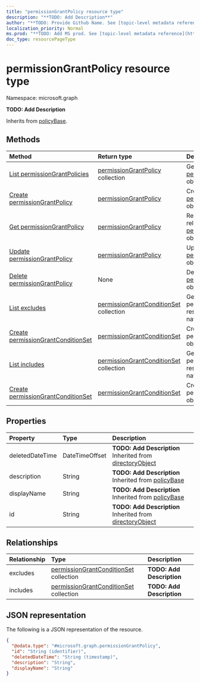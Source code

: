 ```yaml
---
title: "permissionGrantPolicy resource type"
description: "**TODO: Add Description**"
author: "**TODO: Provide Github Name. See [topic-level metadata reference](https://msgo.azurewebsites.net/add/document/guidelines/metadata.html#topic-level-metadata)**"
localization_priority: Normal
ms.prod: "**TODO: Add MS prod. See [topic-level metadata reference](https://msgo.azurewebsites.net/add/document/guidelines/metadata.html#topic-level-metadata)**"
doc_type: resourcePageType
---
```


# permissionGrantPolicy resource type

Namespace: microsoft.graph

**TODO: Add Description**


Inherits from [policyBase](../resources/policybase.md).

## Methods
|Method|Return type|Description|
|:---|:---|:---|
|[List permissionGrantPolicies](../api/permissiongrantpolicy-list.md)|[permissionGrantPolicy](../resources/permissiongrantpolicy.md) collection|Get a list of the [permissionGrantPolicy](../resources/permissiongrantpolicy.md) objects and their properties.|
|[Create permissionGrantPolicy](../api/permissiongrantpolicy-create.md)|[permissionGrantPolicy](../resources/permissiongrantpolicy.md)|Create a new [permissionGrantPolicy](../resources/permissiongrantpolicy.md) object.|
|[Get permissionGrantPolicy](../api/permissiongrantpolicy-get.md)|[permissionGrantPolicy](../resources/permissiongrantpolicy.md)|Read the properties and relationships of a [permissionGrantPolicy](../resources/permissiongrantpolicy.md) object.|
|[Update permissionGrantPolicy](../api/permissiongrantpolicy-update.md)|[permissionGrantPolicy](../resources/permissiongrantpolicy.md)|Update the properties of a [permissionGrantPolicy](../resources/permissiongrantpolicy.md) object.|
|[Delete permissionGrantPolicy](../api/permissiongrantpolicy-delete.md)|None|Deletes a [permissionGrantPolicy](../resources/permissiongrantpolicy.md) object.|
|[List excludes](../api/permissiongrantpolicy-list-excludes.md)|[permissionGrantConditionSet](../resources/permissiongrantconditionset.md) collection|Get the permissionGrantConditionSet resources from the excludes navigation property.|
|[Create permissionGrantConditionSet](../api/permissiongrantpolicy-post-excludes.md)|[permissionGrantConditionSet](../resources/permissiongrantconditionset.md)|Create a new permissionGrantConditionSet object.|
|[List includes](../api/permissiongrantpolicy-list-includes.md)|[permissionGrantConditionSet](../resources/permissiongrantconditionset.md) collection|Get the permissionGrantConditionSet resources from the includes navigation property.|
|[Create permissionGrantConditionSet](../api/permissiongrantpolicy-post-includes.md)|[permissionGrantConditionSet](../resources/permissiongrantconditionset.md)|Create a new permissionGrantConditionSet object.|

## Properties
|Property|Type|Description|
|:---|:---|:---|
|deletedDateTime|DateTimeOffset|**TODO: Add Description** Inherited from [directoryObject](../resources/directoryobject.md)|
|description|String|**TODO: Add Description** Inherited from [policyBase](../resources/policybase.md)|
|displayName|String|**TODO: Add Description** Inherited from [policyBase](../resources/policybase.md)|
|id|String|**TODO: Add Description** Inherited from [directoryObject](../resources/directoryobject.md)|

## Relationships
|Relationship|Type|Description|
|:---|:---|:---|
|excludes|[permissionGrantConditionSet](../resources/permissiongrantconditionset.md) collection|**TODO: Add Description**|
|includes|[permissionGrantConditionSet](../resources/permissiongrantconditionset.md) collection|**TODO: Add Description**|

## JSON representation
The following is a JSON representation of the resource.
<!-- {
  "blockType": "resource",
  "keyProperty": "id",
  "@odata.type": "microsoft.graph.permissionGrantPolicy",
  "baseType": "Microsoft.DirectoryServices.policyBase",
  "openType": false
}
-->
``` json
{
  "@odata.type": "#microsoft.graph.permissionGrantPolicy",
  "id": "String (identifier)",
  "deletedDateTime": "String (timestamp)",
  "description": "String",
  "displayName": "String"
}
```

